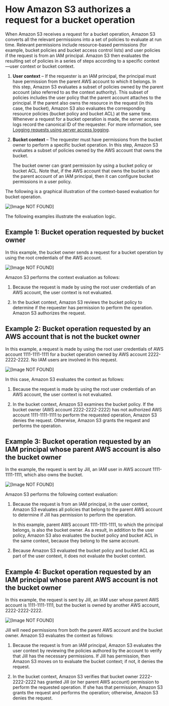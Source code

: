 # How Amazon S3 authorizes a request for a bucket operation<a name="access-control-auth-workflow-bucket-operation"></a>

When Amazon S3 receives a request for a bucket operation, Amazon S3 converts all the relevant permissions into a set of policies to evaluate at run time\. Relevant permissions include resource\-based  permissions \(for example, bucket policies and bucket access control lists\) and user policies if the request is from an IAM principal\. Amazon S3 then evaluates the resulting set of policies in a series of steps according to a specific context—user context or bucket context\. 

1. **User context** – If the requester is an IAM principal, the principal must have permission from the parent AWS account to which it belongs\. In this step, Amazon S3 evaluates a subset of policies owned by the parent account \(also referred to as the context authority\)\. This subset of policies includes the user policy that the parent account attaches to the principal\. If the parent also owns the resource in the request \(in this case, the bucket\), Amazon S3 also evaluates the corresponding resource policies \(bucket policy and bucket ACL\) at the same time\. Whenever a request for a bucket operation is made, the server access logs record the canonical ID of the requester\. For more information, see [Logging requests using server access logging](ServerLogs.md)\.

1. **Bucket context** – The requester must have permissions from the bucket owner to perform a specific bucket operation\. In this step, Amazon S3 evaluates a subset of policies owned by the AWS account that owns the bucket\. 

   The bucket owner can grant permission by using a bucket policy or bucket ACL\. Note that, if the AWS account that owns the bucket is also the parent account of an IAM principal, then it can configure bucket permissions in a user policy\. 

 The following is a graphical illustration of the context\-based evaluation for bucket operation\. 

![\[Image NOT FOUND\]](http://docs.aws.amazon.com/AmazonS3/latest/userguide/images/AccessControlAuthorizationFlowBucketResource.png)

The following examples illustrate the evaluation logic\. 

## Example 1: Bucket operation requested by bucket owner<a name="example1-policy-eval-logic"></a>

 In this example, the bucket owner sends a request for a bucket operation by using the root credentials of the AWS account\. 

![\[Image NOT FOUND\]](http://docs.aws.amazon.com/AmazonS3/latest/userguide/images/example10-policy-eval-logic.png)

 Amazon S3 performs the context evaluation as follows:

1.  Because the request is made by using the root user credentials of an AWS account, the user context is not evaluated\.

1.  In the bucket context, Amazon S3 reviews the bucket policy to determine if the requester has permission to perform the operation\. Amazon S3 authorizes the request\. 

## Example 2: Bucket operation requested by an AWS account that is not the bucket owner<a name="example2-policy-eval-logic"></a>

In this example, a request is made by using the root user credentials of AWS account 1111\-1111\-1111 for a bucket operation owned by AWS account 2222\-2222\-2222\. No IAM users are involved in this request\.

![\[Image NOT FOUND\]](http://docs.aws.amazon.com/AmazonS3/latest/userguide/images/example20-policy-eval-logic.png)

In this case, Amazon S3 evaluates the context as follows:

1.  Because the request is made by using the root user credentials of an AWS account, the user context is not evaluated\.

1. In the bucket context, Amazon S3 examines the bucket policy\. If the bucket owner \(AWS account 2222\-2222\-2222\) has not authorized AWS account 1111\-1111\-1111 to perform the requested operation, Amazon S3 denies the request\. Otherwise, Amazon S3 grants the request and performs the operation\.

## Example 3: Bucket operation requested by an IAM principal whose parent AWS account is also the bucket owner<a name="example3-policy-eval-logic"></a>

 In the example, the request is sent by Jill, an IAM user in AWS account 1111\-1111\-1111, which also owns the bucket\. 

![\[Image NOT FOUND\]](http://docs.aws.amazon.com/AmazonS3/latest/userguide/images/example30-policy-eval-logic.png)

 Amazon S3 performs the following context evaluation:

1.  Because the request is from an IAM principal, in the user context, Amazon S3 evaluates all policies that belong to the parent AWS account to determine if Jill has permission to perform the operation\. 

    In this example, parent AWS account 1111\-1111\-1111, to which the principal belongs, is also the bucket owner\. As a result, in addition to the user policy, Amazon S3 also evaluates the bucket policy and bucket ACL in the same context, because they belong to the same account\.

1. Because Amazon S3 evaluated the bucket policy and bucket ACL as part of the user context, it does not evaluate the bucket context\.

## Example 4: Bucket operation requested by an IAM principal whose parent AWS account is not the bucket owner<a name="example4-policy-eval-logic"></a>

In this example, the request is sent by Jill, an IAM user whose parent AWS account is 1111\-1111\-1111, but the bucket is owned by another AWS account, 2222\-2222\-2222\. 

![\[Image NOT FOUND\]](http://docs.aws.amazon.com/AmazonS3/latest/userguide/images/example40-policy-eval-logic.png)

 Jill will need permissions from both the parent AWS account and the bucket owner\. Amazon S3 evaluates the context as follows:

1. Because the request is from an IAM principal, Amazon S3 evaluates the user context by reviewing the policies authored by the account to verify that Jill has the necessary permissions\. If Jill has permission, then Amazon S3 moves on to evaluate the bucket context; if not, it denies the request\.

1.  In the bucket context, Amazon S3 verifies that bucket owner 2222\-2222\-2222 has granted Jill \(or her parent AWS account\) permission to perform the requested operation\. If she has that permission, Amazon S3 grants the request and performs the operation; otherwise, Amazon S3 denies the request\. 